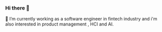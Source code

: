 ### Hi there 👋

🔭 I’m currently working as a software engineer in fintech industry and i'm also interested in product management , HCI and AI.
